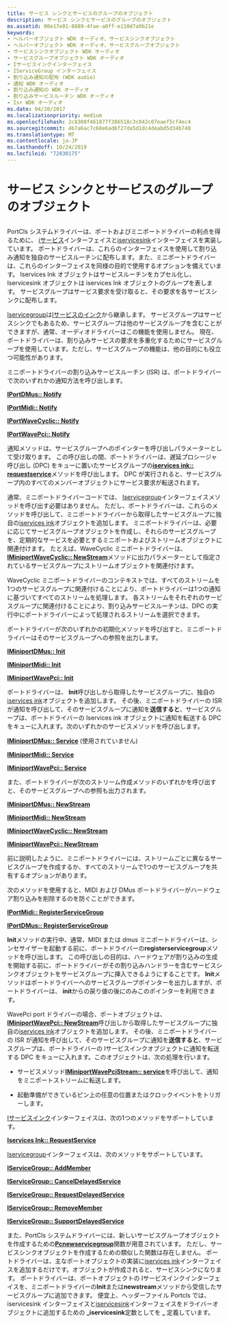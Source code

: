 ```yaml
---
title: サービス シンクとサービスのグループのオブジェクト
description: サービス シンクとサービスのグループのオブジェクト
ms.assetid: 00e17e01-8889-4fae-a0ff-e110d7a9b21e
keywords:
- ヘルパーオブジェクト WDK オーディオ、サービスシンクオブジェクト
- ヘルパーオブジェクト WDK オーディオ、サービスグループオブジェクト
- サービスシンクオブジェクト WDK オーディオ
- サービスグループオブジェクト WDK オーディオ
- Iサービスインクインターフェイス
- IServiceGroup インターフェイス
- 割り込み通知の配布 (WDK audio)
- 通知 WDK オーディオ
- 割り込み通知の WDK オーディオ
- 割り込みサービスルーチン WDK オーディオ
- Isr WDK オーディオ
ms.date: 04/20/2017
ms.localizationpriority: medium
ms.openlocfilehash: 2c8308f461877f386518c3c042c07eaef5cf4ec4
ms.sourcegitcommit: 4b7a6ac7c68e6ad6f27da5d1dc4deabd5d34b748
ms.translationtype: MT
ms.contentlocale: ja-JP
ms.lasthandoff: 10/24/2019
ms.locfileid: "72830175"
---
```

# <a name="service-sink-and-service-group-objects"></a>サービス シンクとサービスのグループのオブジェクト


## <span id="service_sink_and_service_group_objects"></span><span id="SERVICE_SINK_AND_SERVICE_GROUP_OBJECTS"></span>


PortCls システムドライバーは、ポートおよびミニポートドライバーの利点を得るために、 [iサービス](https://docs.microsoft.com/windows-hardware/drivers/ddi/portcls/nn-portcls-iservicesink)インターフェイスと[iservicesink](https://docs.microsoft.com/windows-hardware/drivers/ddi/portcls/nn-portcls-iservicegroup)インターフェイスを実装しています。 ポートドライバーは、これらのインターフェイスを使用して割り込み通知を独自のサービスルーチンに配布します。また、ミニポートドライバーは、これらのインターフェイスを同様の目的で使用するオプションを備えています。 Iservices Ink オブジェクトはサービスルーチンをカプセル化し、Iservicesink オブジェクトは iservices Ink オブジェクトのグループを表します。 サービスグループはサービス要求を受け取ると、その要求を各サービスシンクに配布します。

[Iservicegroup](https://docs.microsoft.com/windows-hardware/drivers/ddi/portcls/nn-portcls-iservicegroup)は[Iサービスのインク](https://docs.microsoft.com/windows-hardware/drivers/ddi/portcls/nn-portcls-iservicesink)から継承します。 サービスグループはサービスシンクでもあるため、サービスグループは他のサービスグループを含むことができますが、通常、オーディオドライバーはこの機能を使用しません。 現在、ポートドライバーは、割り込みサービスの要求を多重化するためにサービスグループを使用しています。ただし、サービスグループの機能は、他の目的にも役立つ可能性があります。

ミニポートドライバーの割り込みサービスルーチン (ISR) は、ポートドライバーで次のいずれかの通知方法を呼び出します。

[**IPortDMus:: Notify**](https://docs.microsoft.com/windows-hardware/drivers/ddi/dmusicks/nf-dmusicks-iportdmus-notify)

[**IPortMidi:: Notify**](https://docs.microsoft.com/windows-hardware/drivers/ddi/portcls/nf-portcls-iportmidi-notify)

[**IPortWaveCyclic:: Notify**](https://docs.microsoft.com/windows-hardware/drivers/ddi/portcls/nf-portcls-iportwavecyclic-notify)

[**IPortWavePci:: Notify**](https://docs.microsoft.com/windows-hardware/drivers/ddi/portcls/nf-portcls-iportwavepci-notify)

通知メソッドは、サービスグループへのポインターを呼び出しパラメーターとして受け取ります。 この呼び出しの間、ポートドライバーは、遅延プロシージャ呼び出し (DPC) をキューに置いたサービスグループの[**iservices ink:: requestservice**](https://docs.microsoft.com/windows-hardware/drivers/ddi/portcls/nf-portcls-iservicesink-requestservice)メソッドを呼び出します。 DPC が実行されると、サービスグループ内のすべてのメンバーオブジェクトにサービス要求が転送されます。

通常、ミニポートドライバーコードでは、 [Iservicegroup](https://docs.microsoft.com/windows-hardware/drivers/ddi/portcls/nn-portcls-iservicegroup)インターフェイスメソッドを呼び出す必要はありません。 ただし、ポートドライバーは、これらのメソッドを呼び出して、ミニポートドライバーから取得したサービスグループに独自の[iservices ink](https://docs.microsoft.com/windows-hardware/drivers/ddi/portcls/nn-portcls-iservicesink)オブジェクトを追加します。 ミニポートドライバーは、必要に応じてサービスグループオブジェクトを作成し、それらのサービスグループを、定期的なサービスを必要とするミニポートおよびストリームオブジェクトに関連付けます。 たとえば、WaveCyclic ミニポートドライバーは、 [**IMiniportWaveCyclic:: NewStream**](https://docs.microsoft.com/windows-hardware/drivers/ddi/portcls/nf-portcls-iminiportwavecyclic-newstream)メソッドに出力パラメーターとして指定されているサービスグループにストリームオブジェクトを関連付けます。

WaveCyclic ミニポートドライバーのコンテキストでは、すべてのストリームを1つのサービスグループに関連付けることにより、ポートドライバーは1つの通知に基づいてすべてのストリームを処理します。 各ストリームをそれぞれのサービスグループに関連付けることにより、割り込みサービスルーチンは、DPC の実行中にポートドライバーによって処理されるストリームを選択できます。

ポートドライバーが次のいずれかの初期化メソッドを呼び出すと、ミニポートドライバーはそのサービスグループへの参照を出力します。

[**IMiniportDMus:: Init**](https://docs.microsoft.com/windows-hardware/drivers/ddi/dmusicks/nf-dmusicks-iminiportdmus-init)

[**IMiniportMidi:: Init**](https://docs.microsoft.com/windows-hardware/drivers/ddi/portcls/nf-portcls-iminiportmidi-init)

[**IMiniportWavePci:: Init**](https://docs.microsoft.com/windows-hardware/drivers/ddi/portcls/nf-portcls-iminiportwavepci-init)

ポートドライバーは、 **Init**呼び出しから取得したサービスグループに、独自の[iservices ink](https://docs.microsoft.com/windows-hardware/drivers/ddi/portcls/nn-portcls-iservicesink)オブジェクトを追加します。 その後、ミニポートドライバーの ISR が通知を呼び出して、そのサービスグループに通知を**送信すると**、サービスグループは、ポートドライバーの Iservices ink オブジェクトに通知を転送する DPC をキューに入れます。次のいずれかのサービスメソッドを呼び出します。

[**IMiniportDMus:: Service**](https://docs.microsoft.com/windows-hardware/drivers/ddi/dmusicks/nf-dmusicks-iminiportdmus-service) (使用されていません)

[**IMiniportMidi:: Service**](https://docs.microsoft.com/windows-hardware/drivers/ddi/portcls/nf-portcls-iminiportmidi-service)

[**IMiniportWavePci:: Service**](https://docs.microsoft.com/windows-hardware/drivers/ddi/portcls/nf-portcls-iminiportwavepci-service)

また、ポートドライバーが次のストリーム作成メソッドのいずれかを呼び出すと、そのサービスグループへの参照も出力されます。

[**IMiniportDMus:: NewStream**](https://docs.microsoft.com/windows-hardware/drivers/ddi/dmusicks/nf-dmusicks-iminiportdmus-newstream)

[**IMiniportMidi:: NewStream**](https://docs.microsoft.com/windows-hardware/drivers/ddi/portcls/nf-portcls-iminiportmidi-newstream)

[**IMiniportWaveCyclic:: NewStream**](https://docs.microsoft.com/windows-hardware/drivers/ddi/portcls/nf-portcls-iminiportwavecyclic-newstream)

[**IMiniportWavePci:: NewStream**](https://docs.microsoft.com/windows-hardware/drivers/ddi/portcls/nf-portcls-iminiportwavepci-newstream)

前に説明したように、ミニポートドライバーには、ストリームごとに異なるサービスグループを作成するか、すべてのストリームで1つのサービスグループを共有するオプションがあります。

次のメソッドを使用すると、MIDI および DMus ポートドライバーがハードウェア割り込みを削除するのを防ぐことができます。

[**IPortMidi:: RegisterServiceGroup**](https://docs.microsoft.com/windows-hardware/drivers/ddi/portcls/nf-portcls-iportmidi-registerservicegroup)

[**IPortDMus:: RegisterServiceGroup**](https://docs.microsoft.com/windows-hardware/drivers/ddi/dmusicks/nf-dmusicks-iportdmus-registerservicegroup)

**Init**メソッドの実行中、通常、MIDI または dmus ミニポートドライバーは、シンセサイザーを起動する前に、ポートドライバーの**registerservicegroup**メソッドを呼び出します。 この呼び出しの目的は、ハードウェアが割り込みの生成を開始する前に、ポートドライバーがその割り込みハンドラーを含むサービスシンクオブジェクトをサービスグループに挿入できるようにすることです。 **Init**メソッドはポートドライバーへのサービスグループポインターを出力しますが、ポートドライバーは、 **init**からの戻り値の後にのみこのポインターを利用できます。

WavePci port ドライバーの場合、ポートオブジェクトは、 [**IMiniportWavePci:: NewStream**](https://docs.microsoft.com/windows-hardware/drivers/ddi/portcls/nf-portcls-iminiportwavepci-newstream)呼び出しから取得したサービスグループに独自の[iservices ink](https://docs.microsoft.com/windows-hardware/drivers/ddi/portcls/nn-portcls-iservicesink)オブジェクトを追加します。 その後、ミニポートドライバーの ISR が通知を呼び出して、そのサービスグループに通知を**送信すると**、サービスグループは、ポートドライバーの Iサービスインクオブジェクトに通知を転送する DPC をキューに入れます。このオブジェクトは、次の処理を行います。

-   サービスメソッド[**IMiniportWavePciStream:: service**](https://docs.microsoft.com/windows-hardware/drivers/ddi/portcls/nf-portcls-iminiportwavepcistream-service)を呼び出して、通知をミニポートストリームに転送します。

-   起動準備ができているピン上の任意の位置またはクロックイベントをトリガーします。

[Iサービスインク](https://docs.microsoft.com/windows-hardware/drivers/ddi/portcls/nn-portcls-iservicesink)インターフェイスは、次の1つのメソッドをサポートしています。

[**Iservices Ink:: RequestService**](https://docs.microsoft.com/windows-hardware/drivers/ddi/portcls/nf-portcls-iservicesink-requestservice)

[Iservicegroup](https://docs.microsoft.com/windows-hardware/drivers/ddi/portcls/nn-portcls-iservicegroup)インターフェイスは、次のメソッドをサポートしています。

[**IServiceGroup:: AddMember**](https://docs.microsoft.com/windows-hardware/drivers/ddi/portcls/nf-portcls-iservicegroup-addmember)

[**IServiceGroup:: CancelDelayedService**](https://docs.microsoft.com/windows-hardware/drivers/ddi/portcls/nf-portcls-iservicegroup-canceldelayedservice)

[**IServiceGroup:: RequestDelayedService**](https://docs.microsoft.com/windows-hardware/drivers/ddi/portcls/nf-portcls-iservicegroup-requestdelayedservice)

[**IServiceGroup:: RemoveMember**](https://docs.microsoft.com/windows-hardware/drivers/ddi/portcls/nf-portcls-iservicegroup-removemember)

[**IServiceGroup:: SupportDelayedService**](https://docs.microsoft.com/windows-hardware/drivers/ddi/portcls/nf-portcls-iservicegroup-supportdelayedservice)

また、PortCls システムドライバーには、新しいサービスグループオブジェクトを作成するための[**Pcnewservicegroup**](https://docs.microsoft.com/windows-hardware/drivers/ddi/portcls/nf-portcls-pcnewservicegroup)関数が用意されています。 ただし、サービスシンクオブジェクトを作成するための類似した関数は存在しません。 ポートドライバーは、主なポートオブジェクトの実装に[iservices ink](https://docs.microsoft.com/windows-hardware/drivers/ddi/portcls/nn-portcls-iservicesink)インターフェイスを追加するだけです。オブジェクトが作成されると、サービスシンクになります。 ポートドライバーは、ポートオブジェクトの Iサービスインクインターフェイスを、ミニポートドライバーの**Init**または**newstream**メソッドから受信したサービスグループに追加できます。 便宜上、ヘッダーファイル Portcls では、iservicesink インターフェイスと[iservicesink](https://docs.microsoft.com/windows-hardware/drivers/ddi/portcls/nn-portcls-iservicegroup)インターフェイスをドライバーオブジェクトに追加するための **\_iservicesink**定数としてを **\_** 定義しています。

 

 




